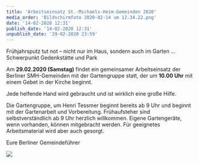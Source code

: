 ```yaml
---
title: 'Arbeitseinsatz St.-Michaels-Heim-Gemeinden 2020'
media_order: 'Bildschirmfoto 2020-02-14 um 12.34.22.png'
date: '14-02-2020 12:31'
publish_date: '14-02-2020 12:31'
unpublish_date: '29-02-2020 23:59'
---
```


Frühjahrsputz tut not – nicht nur im Haus, sondern auch im Garten ...
Schwerpunkt Gedenkstätte und Park

Am **29.02.2020 (Samstag)** findet ein gemeinsamer Arbeitseinsatz der Berliner SMH-Gemeinden mit der Gartengruppe statt, der um **10.00 Uhr** mit einem Gebet in der Kirche beginnt.

Jede helfende Hand wird gebraucht und ist wirklich eine große Hilfe.

Die Gartengruppe, um Henri Tessmer beginnt bereits ab 9 Uhr und beginnt mit der Gartenarbeit und Vorbereitung. Frühaufsteher sind selbstverständlich ab 9 Uhr herzlich willkommen. Eigene Gartengeräte, wenn vorhanden, können mitgebracht werden. Für geeignetes Arbeitsmaterial wird aber auch gesorgt.

Eure Berliner Gemeindeführer

![](https://smh-gemeinden.de/user/pages/02.news/47.arbeitseinsatz-st-michaels-heim-gemeinden-2020/Bildschirmfoto%202020-02-14%20um%2012.34.22.png)